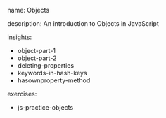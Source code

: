 name: Objects

description: An introduction to Objects in JavaScript

insights:
  - object-part-1
  - object-part-2
  - deleting-properties
  - keywords-in-hash-keys
  - hasownproperty-method

exercises:
  - js-practice-objects
